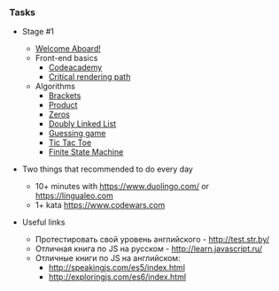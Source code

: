 ### Tasks

- Stage #1
  * [Welcome Aboard!](https://github.com/rolling-scopes-school/tasks/blob/2017-Q3/tasks/welcome-aboard.md)
  * Front-end basics
    * [Codeacademy](https://github.com/rolling-scopes-school/tasks/blob/2017-Q3/tasks/Codecademy_HTML_CSS_Course.md)
    * [Critical rendering path](https://github.com/rolling-scopes-school/tasks/blob/2017-Q3/tasks/critical-rendering-path.md)
  * Algorithms
    * [Brackets](https://github.com/yankouskia/additional_5)
    * [Product](https://github.com/yankouskia/additional_4)
    * [Zeros](https://github.com/yankouskia/additional_6)
    * [Doubly Linked List](https://github.com/rolling-scopes-school/tasks/blob/2017-Q3/tasks/doubly-linked-list.md)
    * [Guessing game](https://github.com/rolling-scopes-school/guessing-game)
    * [Tic Tac Toe](https://github.com/rolling-scopes-school/tic-tac-toe)
    * [Finite State Machine](https://github.com/rolling-scopes-school/finite-state-machine)
  
  
- Two things that recommended to do every day
  * 10+ minutes with https://www.duolingo.com/ or https://lingualeo.com
  * 1+ kata https://www.codewars.com 

- Useful links
  * Протестировать свой уровень английского - http://test.str.by/
  * Отличная книга по JS на русском - http://learn.javascript.ru/
  * Отличные книги по JS на английском: 
     * http://speakingjs.com/es5/index.html
     * http://exploringjs.com/es6/index.html
